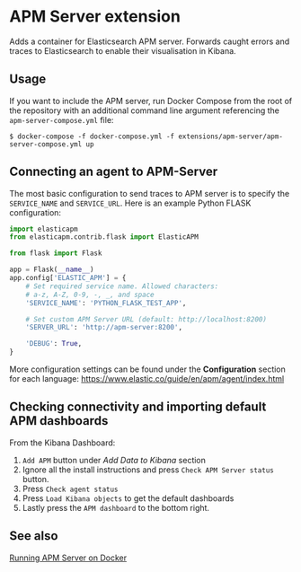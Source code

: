 # APM Server extension

Adds a container for Elasticsearch APM server. Forwards caught errors and traces to Elasticsearch to enable their
visualisation in Kibana.

## Usage

If you want to include the APM server, run Docker Compose from the root of the repository with an additional command
line argument referencing the `apm-server-compose.yml` file:

```console
$ docker-compose -f docker-compose.yml -f extensions/apm-server/apm-server-compose.yml up
```

## Connecting an agent to APM-Server

The most basic configuration to send traces to APM server is to specify the `SERVICE_NAME` and `SERVICE_URL`. Here is an
example Python FLASK configuration:

```python
import elasticapm
from elasticapm.contrib.flask import ElasticAPM

from flask import Flask

app = Flask(__name__)
app.config['ELASTIC_APM'] = {
    # Set required service name. Allowed characters:
    # a-z, A-Z, 0-9, -, _, and space
    'SERVICE_NAME': 'PYTHON_FLASK_TEST_APP',

    # Set custom APM Server URL (default: http://localhost:8200)
    'SERVER_URL': 'http://apm-server:8200',

    'DEBUG': True,
}
```

More configuration settings can be found under the **Configuration** section for each language:
https://www.elastic.co/guide/en/apm/agent/index.html

## Checking connectivity and importing default APM dashboards

From the Kibana Dashboard:

1. `Add APM` button under _Add Data to Kibana_ section
2. Ignore all the install instructions and press `Check APM Server status` button.
3. Press `Check agent status`
4. Press `Load Kibana objects` to get the default dashboards
5. Lastly press the `APM dashboard` to the bottom right.

## See also

[Running APM Server on Docker](https://www.elastic.co/guide/en/apm/server/current/running-on-docker.html)
